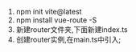 1. npm init vite@latest
2. npm install vue-route -S
3. 新建router文件夹,下面新建index.ts
4. 创建router实例,在main.ts中引入;